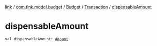 [link](../../../index.md) / [com.tink.model.budget](../../index.md) / [Budget](../index.md) / [Transaction](index.md) / [dispensableAmount](./dispensable-amount.md)

# dispensableAmount

`val dispensableAmount: `[`Amount`](../../../com.tink.model.misc/-amount/index.md)